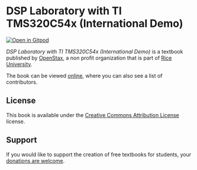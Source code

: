 # DSP Laboratory with TI TMS320C54x (International Demo)

[![Open in Gitpod](https://gitpod.io/button/open-in-gitpod.svg)](https://gitpod.io/from-referrer/)

_DSP Laboratory with TI TMS320C54x (International Demo)_ is a textbook published by [OpenStax](https://openstax.org/), a non profit organization that is part of [Rice University](https://www.rice.edu/).

The book can be viewed [online](https://github.com/cnx-user-books/cnxbook-dsp-laboratory-with-ti-tms320c54x-international-demo/releases/latest), where you can also see a list of contributors.

## License
This book is available under the [Creative Commons Attribution License](./LICENSE) license.

## Support
If you would like to support the creation of free textbooks for students, your [donations are welcome](https://riceconnect.rice.edu/donation/support-openstax-banner).
